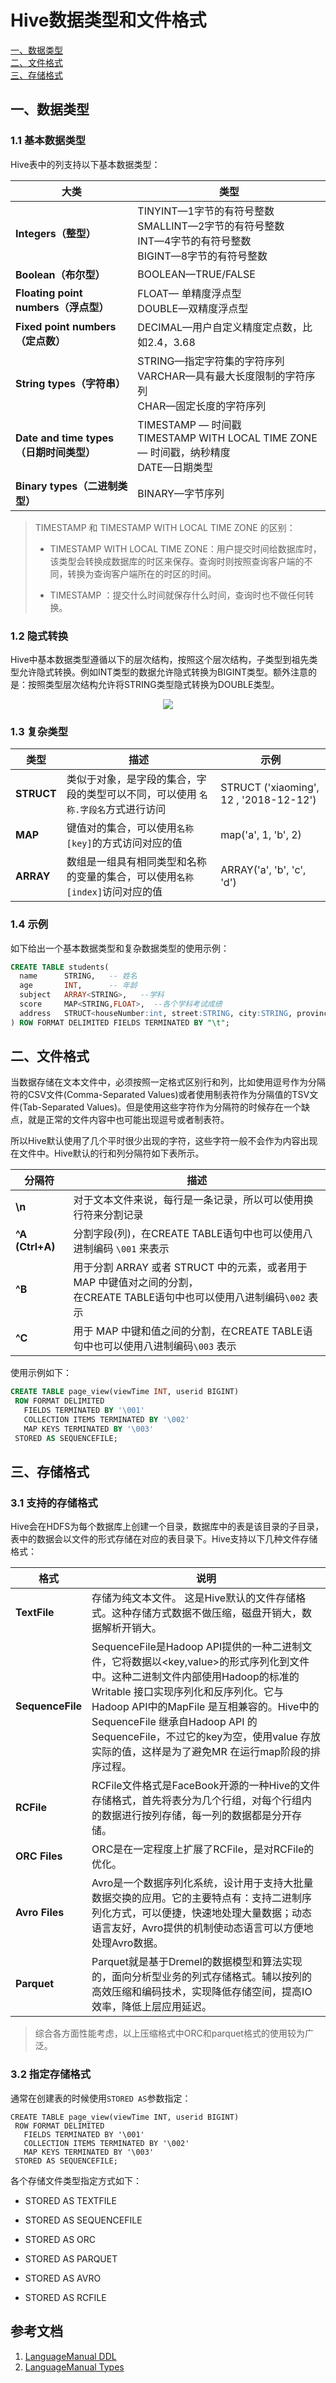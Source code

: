 # Hive数据类型和文件格式

<nav>
<a href="#一数据类型">一、数据类型</a><br/>
<a href="#二文件格式">二、文件格式</a><br/>
<a href="#三存储格式">三、存储格式</a><br/>
</nav>

## 一、数据类型

### 1.1 基本数据类型

Hive表中的列支持以下基本数据类型：

| 大类                                    | 类型                                                         |
| --------------------------------------- | ------------------------------------------------------------ |
| **Integers（整型）**                    | TINYINT—1字节的有符号整数 <br/>SMALLINT—2字节的有符号整数<br/> INT—4字节的有符号整数<br/> BIGINT—8字节的有符号整数 |
| **Boolean（布尔型）**                   | BOOLEAN—TRUE/FALSE                                           |
| **Floating point numbers（浮点型）**    | FLOAT— 单精度浮点型 <br/>DOUBLE—双精度浮点型                 |
| **Fixed point numbers（定点数）**       | DECIMAL—用户自定义精度定点数，比如2.4，3.68                  |
| **String types（字符串）**              | STRING—指定字符集的字符序列<br/> VARCHAR—具有最大长度限制的字符序列 <br/>CHAR—固定长度的字符序列 |
| **Date and time types<br/>（日期时间类型）** | TIMESTAMP —  时间戳 <br/>TIMESTAMP WITH LOCAL TIME ZONE — 时间戳，纳秒精度 <br/>DATE—日期类型 |
| **Binary types（二进制类型）**          | BINARY—字节序列                                              |

>TIMESTAMP 和 TIMESTAMP WITH LOCAL TIME ZONE 的区别：
>
>+ TIMESTAMP WITH LOCAL TIME ZONE：用户提交时间给数据库时，该类型会转换成数据库的时区来保存。查询时则按照查询客户端的不同，转换为查询客户端所在的时区的时间。
>
>+ TIMESTAMP ：提交什么时间就保存什么时间，查询时也不做任何转换。

### 1.2 隐式转换

Hive中基本数据类型遵循以下的层次结构，按照这个层次结构，子类型到祖先类型允许隐式转换。例如INT类型的数据允许隐式转换为BIGINT类型。额外注意的是：按照类型层次结构允许将STRING类型隐式转换为DOUBLE类型。

<div align="center"> <img  src="https://github.com/heibaiying/BigData-Notes/blob/master/pictures/hive-data-type.png"/> </div>



### 1.3 复杂类型

| 类型       | 描述                                                         | 示例                                   |
| ---------- | ------------------------------------------------------------ | -------------------------------------- |
| **STRUCT** | 类似于对象，是字段的集合，字段的类型可以不同，可以使用 `名称.字段名`方式进行访问 | STRUCT ('xiaoming', 12 , '2018-12-12') |
| **MAP**    | 键值对的集合，可以使用`名称[key]`的方式访问对应的值          | map('a', 1, 'b', 2)                    |
| **ARRAY**  | 数组是一组具有相同类型和名称的变量的集合，可以使用`名称[index]`访问对应的值 | ARRAY('a', 'b', 'c', 'd')              |



### 1.4 示例

如下给出一个基本数据类型和复杂数据类型的使用示例：

```sql
CREATE TABLE students(
  name      STRING,   -- 姓名
  age       INT,      -- 年龄
  subject   ARRAY<STRING>,   --学科
  score     MAP<STRING,FLOAT>,  --各个学科考试成绩
  address   STRUCT<houseNumber:int, street:STRING, city:STRING, province：STRING>  --家庭居住地址
) ROW FORMAT DELIMITED FIELDS TERMINATED BY "\t";
```



## 二、文件格式

当数据存储在文本文件中，必须按照一定格式区别行和列，比如使用逗号作为分隔符的CSV文件(Comma-Separated Values)或者使用制表符作为分隔值的TSV文件(Tab-Separated Values)。但是使用这些字符作为分隔符的时候存在一个缺点，就是正常的文件内容中也可能出现逗号或者制表符。

所以Hive默认使用了几个平时很少出现的字符，这些字符一般不会作为内容出现在文件中。Hive默认的行和列分隔符如下表所示。

| 分隔符      | 描述                                                         |
| ----------- | ------------------------------------------------------------ |
| **\n**          | 对于文本文件来说，每行是一条记录，所以可以使用换行符来分割记录 |
| **^A (Ctrl+A)** | 分割字段(列)，在CREATE TABLE语句中也可以使用八进制编码 `\001` 来表示 |
| **^B**          | 用于分割 ARRAY 或者 STRUCT 中的元素，或者用于 MAP 中键值对之间的分割，<br/>在CREATE TABLE语句中也可以使用八进制编码`\002` 表示 |
| **^C**          | 用于 MAP 中键和值之间的分割，在CREATE TABLE语句中也可以使用八进制编码`\003` 表示 |

使用示例如下：

```sql
CREATE TABLE page_view(viewTime INT, userid BIGINT)
 ROW FORMAT DELIMITED
   FIELDS TERMINATED BY '\001'
   COLLECTION ITEMS TERMINATED BY '\002'
   MAP KEYS TERMINATED BY '\003'
 STORED AS SEQUENCEFILE;
```



## 三、存储格式

### 3.1 支持的存储格式

Hive会在HDFS为每个数据库上创建一个目录，数据库中的表是该目录的子目录，表中的数据会以文件的形式存储在对应的表目录下。Hive支持以下几种文件存储格式：

| 格式             | 说明                                                         |
| ---------------- | ------------------------------------------------------------ |
| **TextFile**     | 存储为纯文本文件。 这是Hive默认的文件存储格式。这种存储方式数据不做压缩，磁盘开销大，数据解析开销大。 |
| **SequenceFile** | SequenceFile是Hadoop API提供的一种二进制文件，它将数据以<key,value>的形式序列化到文件中。这种二进制文件内部使用Hadoop的标准的Writable 接口实现序列化和反序列化。它与Hadoop API中的MapFile 是互相兼容的。Hive中的SequenceFile 继承自Hadoop API 的SequenceFile，不过它的key为空，使用value 存放实际的值，这样是为了避免MR 在运行map阶段的排序过程。 |
| **RCFile**       | RCFile文件格式是FaceBook开源的一种Hive的文件存储格式，首先将表分为几个行组，对每个行组内的数据进行按列存储，每一列的数据都是分开存储。 |
| **ORC Files**    | ORC是在一定程度上扩展了RCFile，是对RCFile的优化。            |
| **Avro Files**   | Avro是一个数据序列化系统，设计用于支持大批量数据交换的应用。它的主要特点有：支持二进制序列化方式，可以便捷，快速地处理大量数据；动态语言友好，Avro提供的机制使动态语言可以方便地处理Avro数据。 |
| **Parquet**      | Parquet就是基于Dremel的数据模型和算法实现的，面向分析型业务的列式存储格式。辅以按列的高效压缩和编码技术，实现降低存储空间，提高IO效率，降低上层应用延迟。 |

> 综合各方面性能考虑，以上压缩格式中ORC和parquet格式的使用较为广泛。

### 3.2 指定存储格式

通常在创建表的时候使用`STORED AS`参数指定：

```shell
CREATE TABLE page_view(viewTime INT, userid BIGINT)
 ROW FORMAT DELIMITED
   FIELDS TERMINATED BY '\001'
   COLLECTION ITEMS TERMINATED BY '\002'
   MAP KEYS TERMINATED BY '\003'
 STORED AS SEQUENCEFILE;
```

各个存储文件类型指定方式如下：

- STORED AS TEXTFILE

- STORED AS SEQUENCEFILE

- STORED AS ORC

- STORED AS PARQUET

- STORED AS AVRO

- STORED AS RCFILE




## 参考文档

1. [LanguageManual DDL](https://cwiki.apache.org/confluence/display/Hive/LanguageManual+DDL)
2. [LanguageManual Types](https://cwiki.apache.org/confluence/display/Hive/LanguageManual+Types)
